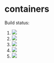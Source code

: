# containers

Build status:

1. [![](https://github.com/Bazzer218/containers/workflows/tests-fibonacci/badge.svg)](https://github.com/Bazzer218/containers/actions?query=workflow%3Atests-fibonacci)
1. [![](https://github.com/Bazzer218/containers/workflows/tests-range/badge.svg)](https://github.com/Bazzer218/containers/actions?query=workflow%3Atests-range)
1. [![](https://github.com/Bazzer218/containers/workflows/tests-BST/badge.svg)](https://github.com/Bazzer218/containers/actions?query=workflow%3Atests-BST)
1. [![](https://github.com/Bazzer218/containers/workflows/tests-BinaryTree/badge.svg)](https://github.com/Bazzer218/containers/actions?query=workflow%3Atests-BinaryTree)
1. [![](https://github.com/Bazzer218/containers/workflows/tests-Heap/badge.svg)](https://github.com/Bazzer218/containers/actions?query=workflow%3Atests-Heap)
